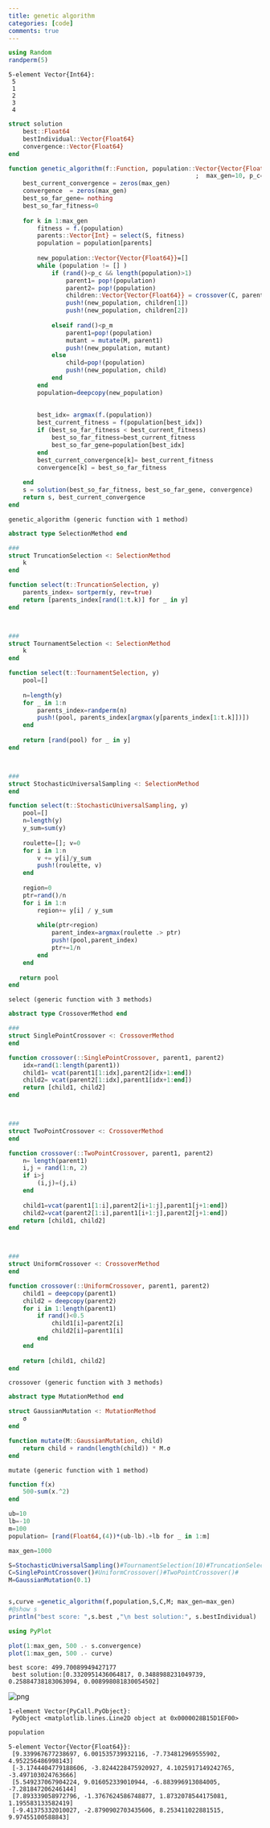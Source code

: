 ```yaml
---
title: genetic algorithm
categories: [code]
comments: true
---
```



```julia
using Random
randperm(5)

```




    5-element Vector{Int64}:
     5
     1
     2
     3
     4




```julia
struct solution 
    best::Float64
    bestIndividual::Vector{Float64}
    convergence::Vector{Float64}
end
```


```julia
function genetic_algorithm(f::Function, population::Vector{Vector{Float64}}, S, C, M 
                                                    ;  max_gen=10, p_c=0.4, p_m=0.01)
    best_current_convergence = zeros(max_gen)
    convergence  = zeros(max_gen)
    best_so_far_gene= nothing
    best_so_far_fitness=0
            
    for k in 1:max_gen
        fitness = f.(population)
        parents::Vector{Int} = select(S, fitness)
        population = population[parents]
        
        new_population::Vector{Vector{Float64}}=[]
        while (population != [] )
            if (rand()<p_c && length(population)>1) 
                parent1= pop!(population)
                parent2= pop!(population)
                children::Vector{Vector{Float64}} = crossover(C, parent1,parent2)
                push!(new_population, children[1])
                push!(new_population, children[2])
            
            elseif rand()<p_m
                parent1=pop!(population)
                mutant = mutate(M, parent1)
                push!(new_population, mutant)
            else
                child=pop!(population)
                push!(new_population, child)
            end
        end
        population=deepcopy(new_population)
        
        
        best_idx= argmax(f.(population))
        best_current_fitness = f(population[best_idx])
        if (best_so_far_fitness < best_current_fitness)
            best_so_far_fitness=best_current_fitness
            best_so_far_gene=population[best_idx]
        end
        best_current_convergence[k]= best_current_fitness
        convergence[k] = best_so_far_fitness
    
    end
    s = solution(best_so_far_fitness, best_so_far_gene, convergence)
    return s, best_current_convergence
end
```




    genetic_algorithm (generic function with 1 method)




```julia
abstract type SelectionMethod end

###
struct TruncationSelection <: SelectionMethod
    k
end

function select(t::TruncationSelection, y)
    parents_index= sortperm(y, rev=true)
    return [parents_index[rand(1:t.k)] for _ in y] 
end



###
struct TournamentSelection <: SelectionMethod
    k
end

function select(t::TournamentSelection, y)
    pool=[]
    
    n=length(y)
    for _ in 1:n
        parents_index=randperm(n) 
        push!(pool, parents_index[argmax(y[parents_index[1:t.k]])])
    end
    
    return [rand(pool) for _ in y]
end



###
struct StochasticUniversalSampling <: SelectionMethod
end

function select(t::StochasticUniversalSampling, y)
    pool=[]
    n=length(y)
    y_sum=sum(y)
    
    roulette=[]; v=0
    for i in 1:n
        v += y[i]/y_sum
        push!(roulette, v)
    end
    
    region=0
    ptr=rand()/n
    for i in 1:n
        region+= y[i] / y_sum
            
        while(ptr<region)
            parent_index=argmax(roulette .> ptr)
            push!(pool,parent_index)
            ptr+=1/n
        end
    end
    
   return pool         
end
```




    select (generic function with 3 methods)




```julia
abstract type CrossoverMethod end

###
struct SinglePointCrossover <: CrossoverMethod 
end

function crossover(::SinglePointCrossover, parent1, parent2)
    idx=rand(1:length(parent1))
    child1= vcat(parent1[1:idx],parent2[idx+1:end]) 
    child2= vcat(parent2[1:idx],parent1[idx+1:end]) 
    return [child1, child2]
end



###
struct TwoPointCrossover <: CrossoverMethod
end

function crossover(::TwoPointCrossover, parent1, parent2)
    n= length(parent1)
    i,j = rand(1:n, 2)
    if i>j
        (i,j)=(j,i)
    end 
    
    child1=vcat(parent1[1:i],parent2[i+1:j],parent1[j+1:end]) 
    child2=vcat(parent2[1:i],parent1[i+1:j],parent2[j+1:end]) 
    return [child1, child2]
end



###
struct UniformCrossover <: CrossoverMethod
end

function crossover(::UniformCrossover, parent1, parent2)
    child1 = deepcopy(parent1)
    child2 = deepcopy(parent2)
    for i in 1:length(parent1)
        if rand()<0.5
            child1[i]=parent2[i]
            child2[i]=parent1[i]
        end
    end
    
    return [child1, child2]
end

```




    crossover (generic function with 3 methods)




```julia
abstract type MutationMethod end

struct GaussianMutation <: MutationMethod
    σ
end

function mutate(M::GaussianMutation, child)
    return child + randn(length(child)) * M.σ
end
```




    mutate (generic function with 1 method)




```julia
function f(x)
    500-sum(x.^2)
end

ub=10
lb=-10
m=100
population= [rand(Float64,(4))*(ub-lb).+lb for _ in 1:m]

max_gen=1000

S=StochasticUniversalSampling()#TournamentSelection(10)#TruncationSelection(10)#
C=SinglePointCrossover()#UniformCrossover()#TwoPointCrossover()#
M=GaussianMutation(0.1)


s,curve =genetic_algorithm(f,population,S,C,M; max_gen=max_gen)
#@show s
println("best score: ",s.best ,"\n best solution:", s.bestIndividual)

using PyPlot

plot(1:max_gen, 500 .- s.convergence)
plot(1:max_gen, 500 .- curve)
```

    best score: 499.70089949427177
     best solution:[0.3320951436064817, 0.3488988231049739, 0.25884738183063094, 0.008998081830054502]
    


    
![png](./picture/output_6_1.png)
    





    1-element Vector{PyCall.PyObject}:
     PyObject <matplotlib.lines.Line2D object at 0x0000028B15D1EF00>




```julia
population

```




    5-element Vector{Vector{Float64}}:
     [9.339967677238697, 6.001535739932116, -7.734812969555902, 4.952256486998143]
     [-3.1744404779188606, -3.8244228475920927, 4.1025917149242765, -3.497103024763666]
     [5.549237067904224, 9.016052339010944, -6.883996913084005, -7.281847206246144]
     [7.893339058972796, -1.3767624586748877, 1.8732078544175081, 1.195583133582419]
     [-9.41375332010027, -2.8790902703435606, 8.253411022881515, 9.97455100588843]




```julia

```
